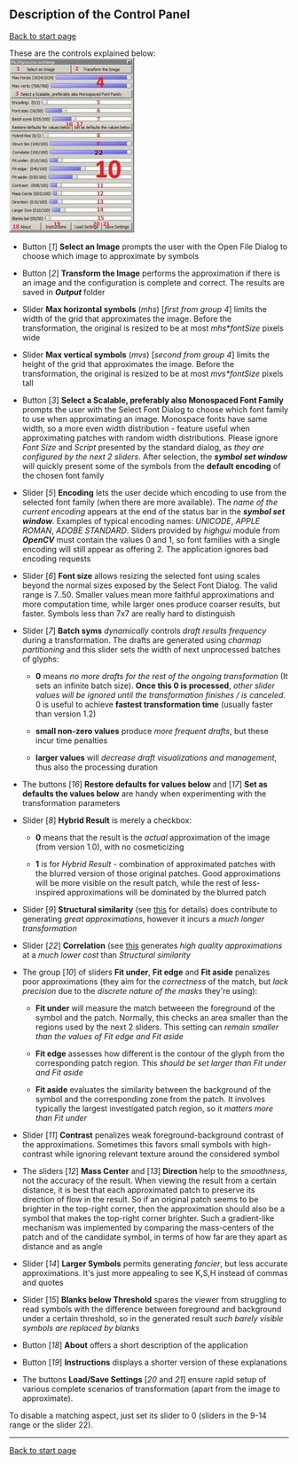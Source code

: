 ## Description of the Control Panel ##
[Back to start page](../../../ReadMe.md)

These are the controls explained below:<br>
![](CtrlPanel.jpg)

- Button \[*1*\] **Select an Image** prompts the user with the Open File Dialog to choose which image to approximate by symbols

- Button \[*2*\] **Transform the Image** performs the approximation if there is an image and the configuration is complete and correct. The results are saved in ***Output*** folder

- Slider **Max horizontal symbols** (*mhs*) \[*first from group 4*\] limits the width of the grid that approximates the image. Before the transformation, the original is resized to be at most _mhs*fontSize_ pixels wide

- Slider **Max vertical symbols** (*mvs*) \[*second from group 4*\] limits the height of the grid that approximates the image. Before the transformation, the original is resized to be at most _mvs*fontSize_ pixels tall

- Button \[*3*\] **Select a Scalable, preferably also Monospaced Font Family** prompts the user with the Select Font Dialog to choose which font family to use when approximating an image. Monospace fonts have same width, so a more even width distribution - feature useful when approximating patches with random width distributions. Please ignore *Font Size* and *Script* presented by the standard dialog, as *they are configured by the next 2 sliders*. After selection, the ***symbol set window*** will quickly present some of the symbols from the **default encoding** of the chosen font family

- Slider \[*5*\] **Encoding** lets the user decide which encoding to use from the selected font family (when there are more available). The *name of the current encoding* appears at the end of the status bar in the ***symbol set window***. Examples of typical encoding names: *UNICODE*, *APPLE ROMAN*, *ADOBE STANDARD*. Sliders provided by *highgui* module from ***OpenCV*** must contain the values 0 and 1, so font families with a single encoding will still appear as offering 2. The application ignores bad encoding requests

- Slider \[*6*\] **Font size** allows resizing the selected font using scales beyond the normal sizes exposed by the Select Font Dialog. The valid range is 7..50. Smaller values mean more faithful approximations and more computation time, while larger ones produce coarser results, but faster. Symbols less than 7x7 are really hard to distinguish

- Slider \[*7*\] **Batch syms** *dynamically* controls *draft results frequency* during a transformation. The drafts are generated using *charmap partitioning* and this slider sets the width of next unprocessed batches of glyphs:
	- **0** means *no more drafts for the rest of the ongoing transformation* (It sets an infinite batch size). **Once this 0 is processed**, *other slider values will be ignored until the transformation finishes / is canceled*. 0 is useful to achieve **fastest transformation time** (usually faster than version 1.2)

	- **small non-zero values** produce *more frequent drafts*, but these incur time penalties

	- **larger values** will *decrease draft visualizations and management*, thus also the processing duration

- The buttons \[*16*\] **Restore defaults for values below** and \[*17*\] **Set as defaults the values below** are handy when experimenting with the transformation parameters

- Slider \[*8*\] **Hybrid Result** is merely a checkbox:
	- **0** means that the result is the *actual* approximation of the image (from version 1.0), with no cosmeticizing

	- **1** is for *Hybrid Result* - combination of approximated patches with the blurred version of those original patches. Good approximations will be more visible on the result patch, while the rest of less-inspired approximations will be dominated by the blurred patch

- Slider \[*9*\] **Structural similarity** (see [this](https://ece.uwaterloo.ca/~z70wang/research/ssim) for details) does contribute to generating *great approximations*, however it incurs a *much longer transformation*

- Slider \[*22*\] **Correlation** (see [this](https://en.wikipedia.org/wiki/Cross-correlation#Zero-normalized_cross-correlation_(ZNCC)) generates *high quality approximations* at a *much lower cost* than *Structural similarity*

- The group \[*10*\] of sliders **Fit under**, **Fit edge** and **Fit aside** penalizes poor approximations (they aim for the *correctness* of the match, but *lack precision* due to the *discrete nature of the masks* they&#39;re using):
	- **Fit under** will measure the match betweeen the foreground of the symbol and the patch. Normally, this checks an area smaller than the regions used by the next 2 sliders. This setting can _remain smaller than the values of *Fit edge* and *Fit aside*_

	- **Fit edge** assesses how different is the contour of the glyph from the corresponding patch region. This _should be set larger than *Fit under* and *Fit aside*_

	- **Fit aside** evaluates the similarity between the background of the symbol and the corresponding zone from the patch. It involves typically the largest investigated patch region, so it _matters more than *Fit under*_

- Slider \[*11*\] **Contrast** penalizes weak foreground-background contrast of the approximations. Sometimes this favors small symbols with high\-contrast while ignoring relevant texture around the considered symbol

- The sliders \[*12*\] **Mass Center** and \[*13*\] **Direction** help to the *smoothness*, not the accuracy of the result. When viewing the result from a certain distance, it is best that each approximated patch to preserve its direction of flow in the result. So if an original patch seems to be brighter in the top\-right corner, then the approximation should also be a symbol that makes the top\-right corner brighter. Such a gradient-like mechanism was implemented by comparing the mass-centers of the patch and of the candidate symbol, in terms of how far are they apart as distance and as angle

- Slider \[*14*\] **Larger Symbols** permits generating *fancier*, but less accurate approximations. It&#39;s just more appealing to see K,S,H instead of commas and quotes

- Slider \[*15*\] **Blanks below Threshold** spares the viewer from struggling to read symbols with the difference between foreground and background under a certain threshold, so in the generated result *such barely visible symbols are replaced by blanks*

- Button \[*18*\] **About** offers a short description of the application

- Button \[*19*\] **Instructions** displays a shorter version of these explanations

- The buttons **Load/Save Settings** \[*20* and *21*\] ensure rapid setup of various complete scenarios of transformation (apart from the image to approximate).

To disable a matching aspect, just set its slider to 0 (sliders in the 9\-14 range or the slider 22).

----------
[Back to start page](../../../ReadMe.md)

